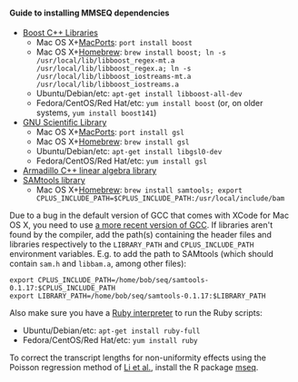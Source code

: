 #### Guide to installing MMSEQ dependencies

- [Boost C++ Libraries](http://boost.org/)
  - Mac OS X+[MacPorts](http://www.macports.org/): `port install boost`
  - Mac OS X+[Homebrew](http://brew.sh/): `brew install boost; ln -s /usr/local/lib/libboost_regex-mt.a /usr/local/lib/libboost_regex.a; ln -s /usr/local/lib/libboost_iostreams-mt.a /usr/local/lib/libboost_iostreams.a`
  - Ubuntu/Debian/etc: `apt-get install libboost-all-dev`
  - Fedora/CentOS/Red Hat/etc: `yum install boost` (or, on older systems, `yum install boost141`)
- [GNU Scientific Library](http://www.gnu.org/software/gsl)
  - Mac OS X+[MacPorts](http://www.macports.org/): `port install gsl`
  - Mac OS X+[Homebrew](http://brew.sh/): `brew install gsl`
  - Ubuntu/Debian/etc: `apt-get install libgsl0-dev`
  - Fedora/CentOS/Red Hat/etc: `yum install gsl`
- [Armadillo C++ linear algebra library](http://arma.sf.net)
- [SAMtools library](http://samtools.sourceforge.net/)
  - Mac OS X+[Homebrew](http://brew.sh/): `brew install samtools; export CPLUS_INCLUDE_PATH=$CPLUS_INCLUDE_PATH:/usr/local/include/bam`

Due to a bug in the default version of GCC that comes with XCode for Mac OS X, you need to use [a more recent version of GCC](http://hpc.sourceforge.net/). If libraries aren't found by the compiler, add the path(s) containing the header files and libraries respectively to the `LIBRARY_PATH` and `CPLUS_INCLUDE_PATH` environment variables. E.g. to add the path to SAMtools (which should contain `sam.h` and `libbam.a`, among other files):

    export CPLUS_INCLUDE_PATH=/home/bob/seq/samtools-0.1.17:$CPLUS_INCLUDE_PATH
    export LIBRARY_PATH=/home/bob/seq/samtools-0.1.17:$LIBRARY_PATH

Also make sure you have a [Ruby interpreter](http://ruby-lang.org/) to run the Ruby scripts:

- Ubuntu/Debian/etc: `apt-get install ruby-full`
- Fedora/CentOS/Red Hat/etc: `yum install ruby`

To correct the transcript lengths for non-uniformity effects using the Poisson regression method of [Li et al.](http://genomebiology.com/2010/11/5/R50), install the R package [mseq](http://cran.r-project.org/web/packages/mseq/index.html).
